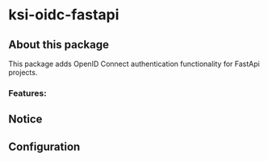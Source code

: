 # ksi-oidc-fastapi

## About this package
This package adds OpenID Connect authentication functionality for FastApi projects.

### Features:

## Notice

## Configuration
